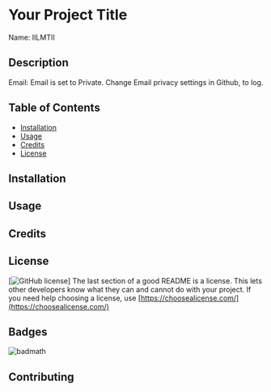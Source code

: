 # Your Project Title
Name: IILMTII
## Description
Email: Email is set to Private. Change Email privacy settings in Github, to log.
## Table of Contents
* [Installation](#installation)
* [Usage](#usage)
* [Credits](#credits)
* [License](#license)
## Installation
## Usage
## Credits
## License
[![GitHub license](https://img.shields.io/github/license/Naereen/StrapDown.js.svg)]
    The last section of a good README is a license. This lets other developers know what they can and cannot do with your project. If you need help choosing a license, use [https://choosealicense.com/](https://choosealicense.com/)
## Badges
![badmath](https://img.shields.io/github/languages/top/nielsenjared/badmath)
## Contributing
